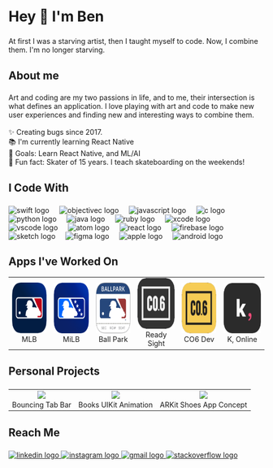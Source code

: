<h1 align="left">Hey 👋 I'm Ben</h1>

###

<p align="left">At first I was a starving artist, then I taught myself to code. Now, I combine them. I'm no longer starving.</p>

###

<h2 align="left">About me</h2>

###

<p align="left">Art and coding are my two passions in life, and to me, their intersection is what defines an application. I love playing with art and code to make new user experiences and finding new and interesting ways to combine them. <br><br>✨ Creating bugs since 2017.<br>📚 I'm currently learning React Native<br>🎯 Goals: Learn React Native, and ML/AI<br>🎲 Fun fact: Skater of 15 years. I teach skateboarding on the weekends!</p>

###

<h2 align="left">I Code With</h2>

###

<div align="left">
  <img src="https://cdn.jsdelivr.net/gh/devicons/devicon/icons/swift/swift-original.svg" height="40" alt="swift logo"  />
  <img width="12" />
  <img src="https://cdn.jsdelivr.net/gh/devicons/devicon/icons/objectivec/objectivec-plain.svg" height="40" alt="objectivec logo"  />
  <img width="12" />
  <img src="https://cdn.jsdelivr.net/gh/devicons/devicon/icons/javascript/javascript-original.svg" height="40" alt="javascript logo"  />
  <img width="12" />
  <img src="https://cdn.jsdelivr.net/gh/devicons/devicon/icons/c/c-original.svg" height="40" alt="c logo"  />
  <img width="12" />
  <img src="https://cdn.jsdelivr.net/gh/devicons/devicon/icons/python/python-original.svg" height="40" alt="python logo"  />
  <img width="12" />
  <img src="https://cdn.jsdelivr.net/gh/devicons/devicon/icons/java/java-original.svg" height="40" alt="java logo"  />
  <img width="12" />
  <img src="https://cdn.jsdelivr.net/gh/devicons/devicon/icons/ruby/ruby-original.svg" height="40" alt="ruby logo"  />
  <img width="12" />
  <img src="https://cdn.jsdelivr.net/gh/devicons/devicon/icons/xcode/xcode-original.svg" height="40" alt="xcode logo"  />
  <img width="12" />
  <img src="https://cdn.jsdelivr.net/gh/devicons/devicon/icons/vscode/vscode-original.svg" height="40" alt="vscode logo"  />
  <img width="12" />
  <img src="https://cdn.jsdelivr.net/gh/devicons/devicon/icons/atom/atom-original.svg" height="40" alt="atom logo"  />
  <img width="12" />
  <img src="https://cdn.jsdelivr.net/gh/devicons/devicon/icons/react/react-original.svg" height="40" alt="react logo"  />
  <img width="12" />
  <img src="https://cdn.jsdelivr.net/gh/devicons/devicon/icons/firebase/firebase-plain.svg" height="40" alt="firebase logo"  />
  <img width="12" />
  <img src="https://cdn.jsdelivr.net/gh/devicons/devicon/icons/sketch/sketch-original.svg" height="40" alt="sketch logo"  />
  <img width="12" />
  <img src="https://cdn.jsdelivr.net/gh/devicons/devicon/icons/figma/figma-original.svg" height="40" alt="figma logo"  />
  <img width="12" />
  <img src="https://cdn.jsdelivr.net/gh/devicons/devicon/icons/apple/apple-original.svg" height="40" alt="apple logo"  />
  <img width="12" />
  <img src="https://cdn.jsdelivr.net/gh/devicons/devicon/icons/android/android-original.svg" height="40" alt="android logo"  />
</div>

###

<h2 align="left">Apps I've Worked On</h2>
<table>
  <tr>
    <td align="center">
      <img src="images/mlb.png" alt="App1" width="100" height="100" /><br />
      MLB 
    </td>
    <td align="center">
      <img src="images/milb.png" alt="App2" width="100" height="100" /><br />
      MiLB 
    </td>
    <td align="center">
      <img src="images/ballpark.png" alt="App3" width="100" height="100" /><br />
      Ball Park
    </td>
    <td align="center">
      <img src="images/co6.png" alt="App4" width="100" height="100" /><br />
      Ready Sight
    </td>
    <td align="center">
      <img src="images/co62.png" alt="App5" width="100" height="100" /><br />
      CO6 Dev
    </td>
    <td align="center">
      <img src="images/k.png" alt="App6" width="100" height="100" /><br />
      K, Online
    </td>
  </tr>
</table>

###

<h2 align="left">Personal Projects</h2>

###


<table>
  <tr>
    <td align="center">
     <img height="200" src="https://media.giphy.com/media/v1.Y2lkPTc5MGI3NjExcXY3ajFkMWk2c283aTdjamJ1b3VybGtqbWZsMWxjMnFzZGduMm1iMCZlcD12MV9pbnRlcm5hbF9naWZfYnlfaWQmY3Q9Zw/5vzRpf9AlqIhUsgaEL/giphy.gif"  /><br />
      Bouncing Tab Bar 
    </td>
     <td align="center">
     <img height="200" src="https://media.giphy.com/media/v1.Y2lkPTc5MGI3NjExOWNmY2owcHR2enk1dXh1aXJlYjhncnk0Ymd1bmMwMmtyYndpMmZseSZlcD12MV9pbnRlcm5hbF9naWZfYnlfaWQmY3Q9Zw/ghUOtovSlm883WdDM2/giphy.gif"  /><br />
      Books UIKit Animation 
    </td>
    <td align="center">
     <img height="200" src="https://media.giphy.com/media/v1.Y2lkPTc5MGI3NjExOGxiMGRzYWQ0c2lyZ3BoMHUxank3M3R6bWQ2dGNuY3BlcGI0OG5mcyZlcD12MV9pbnRlcm5hbF9naWZfYnlfaWQmY3Q9Zw/ZpfhJ55NcmAbPzNj3h/giphy.gif"  /><br />
      ARKit Shoes App Concept 
    </td>
    
  </tr>
</table>



###

<h2 align="left">Reach Me</h2>

###

<div align="left">
  
  <a href="https://www.linkedin.com/in/benjjlee/">
      <img src="https://raw.githubusercontent.com/maurodesouza/profile-readme-generator/master/src/assets/icons/social/linkedin/default.svg" width="52" height="40" alt="linkedin logo"  />
  </a>
  
  <a href="https://www.instagram.com/benleestuff/">
    <img src="https://raw.githubusercontent.com/maurodesouza/profile-readme-generator/master/src/assets/icons/social/instagram/default.svg" width="52" height="40" alt="instagram logo"  />
  </a>
  
  <a href="benjlee92@gmail.com">
    <img src="https://raw.githubusercontent.com/maurodesouza/profile-readme-generator/master/src/assets/icons/social/gmail/default.svg" width="52" height="40" alt="gmail logo"  />
  </a>
  
  <a href="https://stackoverflow.com/users/8234508/leedex">
    <img src="https://raw.githubusercontent.com/maurodesouza/profile-readme-generator/master/src/assets/icons/social/stackoverflow/default.svg" width="52" height="40" alt="stackoverflow logo"  />
  </a>
  
</div>









